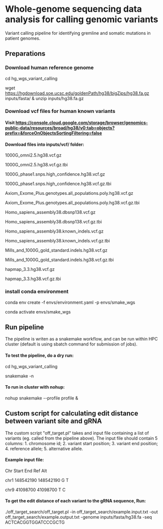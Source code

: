 # Whole-genome sequencing data analysis for calling genomic variants
Variant calling pipeline for identifying gremline and somatic mutations in patient genomes. 

## Preparations 
### Download human reference genome
cd hg_wgs_variant_calling

wget https://hgdownload.soe.ucsc.edu/goldenPath/hg38/bigZips/hg38.fa.gz inputs/fasta/ & unzip inputs/hg38.fa.gz

### Download vcf files for human known variants
#### Visit https://console.cloud.google.com/storage/browser/genomics-public-data/resources/broad/hg38/v0;tab=objects?prefix=&forceOnObjectsSortingFiltering=false

#### Download files into inputs/vcf/ folder:

1000G_omni2.5.hg38.vcf.gz
  
1000G_omni2.5.hg38.vcf.gz.tbi

1000G_phase1.snps.high_confidence.hg38.vcf.gz

1000G_phase1.snps.high_confidence.hg38.vcf.gz.tbi

Axiom_Exome_Plus.genotypes.all_populations.poly.hg38.vcf.gz

Axiom_Exome_Plus.genotypes.all_populations.poly.hg38.vcf.gz.tbi

Homo_sapiens_assembly38.dbsnp138.vcf.gz

Homo_sapiens_assembly38.dbsnp138.vcf.gz.tbi

Homo_sapiens_assembly38.known_indels.vcf.gz

Homo_sapiens_assembly38.known_indels.vcf.gz.tbi

Mills_and_1000G_gold_standard.indels.hg38.vcf.gz

Mills_and_1000G_gold_standard.indels.hg38.vcf.gz.tbi

hapmap_3.3.hg38.vcf.gz

hapmap_3.3.hg38.vcf.gz.tbi


### install conda environment
conda env create -f envs/environment.yaml -p envs/smake_wgs

conda activate envs/smake_wgs

## Run pipeline
The pipeline is writen as a snakemake workflow, and can be run within HPC cluster (default is using sbatch command for submission of jobs). 
#### To test the pipeline, do a dry run: 

cd hg_wgs_variant_calling

snakemake -n


#### To run in cluster with nohup:

nohup snakemake --profile profile &

## Custom script for calculating edit distance between variant site and gRNA
The custom script "off_target.pl" takes and input file containing a list of variants (eg. called from the pipeline above). The input file should contain 5 columns: 1. chromosome id; 2. variant start position; 3. variant end position; 4. reference allele; 5. alternative allele. 

#### Example input file: 

Chr	Start	End	Ref	Alt

chr1	148542190	148542190	G	T

chr9	41098700	41098700	T	C


#### To get the edit distance of each variant to the gRNA sequence, Run:

./off_target_search/off_target.pl -in off_target_search/example.input.txt -out off_target_search/example.output.txt -genome inputs/fasta/hg38.fa -seq ACTCACGGTGGATCCCGCTG
